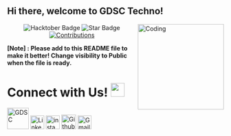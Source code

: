 ## Hi there, welcome to GDSC Techno! 
<img align="right" alt="Coding" width="200" src="https://cdn.dribbble.com/users/511295/screenshots/2629099/octocat-wave-dribbble.gif">

<div align="center">
  
<img src="https://img.shields.io/badge/hacktoberfest-2021-blueviolet" alt="Hacktober Badge"/>
 <img src="https://img.shields.io/static/v1?label=%F0%9F%8C%9F&message=If%20Useful&style=style=flat&color=BC4E99" alt="Star Badge"/>
 <a href="https://github.com/GDSC-Techno" ><img src="https://img.shields.io/badge/Contributions-welcome-violet.svg?style=flat&logo=git" alt="Contributions" /></a>
</div>


**[Note] : Please add to this README file to make it better! Change visibility to Public when the file is ready.**
<!--

**Here are some ideas to get you started:**

🙋‍♀️ A short introduction - what is your organization all about?
🌈 Contribution guidelines - how can the community get involved?
👩‍💻 Useful resources - where can the community find your docs? Is there anything else the community should know?
🍿 Fun facts - what does your team eat for breakfast?
🧙 Remember, you can do mighty things with the power of [Markdown](https://guides.github.com/features/mastering-markdown/)
-->



# Connect with Us! <img src="https://github.com/TheDudeThatCode/TheDudeThatCode/blob/master/Assets/Handshake.gif" height="32px">


[<img src="https://pbs.twimg.com/profile_images/1195939398887641088/HHa7hzj1.png" alt="GDSC" width="50">](http://bit.ly/GDSC-Techno) [<img src="https://github.com/TheDudeThatCode/TheDudeThatCode/blob/master/Assets/Linkedin.svg" alt="Linkedin Logo" width="32">](https://www.linkedin.com/company/gdsc-techno/) [<img src="https://github.com/TheDudeThatCode/TheDudeThatCode/blob/master/Assets/Instagram.svg" alt="instagram logo" width="32">](https://www.instagram.com/gdsc_techno/) [<img src="https://cdn.svgporn.com/logos/github-icon.svg" alt="Github logo" width="34">](https://github.com/GDSC-Techno) 
[<img src="https://github.com/TheDudeThatCode/TheDudeThatCode/blob/master/Assets/Gmail.svg" alt="Gmail logo" height="32">](mailto:gdsc.techno@gmail.com)


